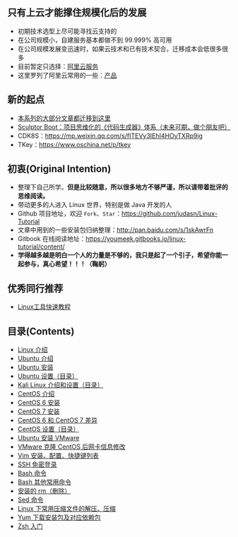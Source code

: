 
## 只有上云才能撑住规模化后的发展

- 初期技术选型上尽可能寻找云支持的
- 在公司规模小，自建服务基本都做不到 99.999% 高可用
- 在公司规模发展变迅速时，如果云技术和已有技术契合，迁移成本会低很多很多
- 目前暂定只选择：[阿里云服务](https://www.aliyun.com/minisite/goods?userCode=v2zozyxz)
- 这里罗列了阿里云常用的一些：[产品](https://github.com/cdk8s/cdk8s-team-style/blob/master/ops/aliyun.md)

## 新的起点

- [本系列的大部分文章都迁移到这里](https://github.com/cdk8s/cdk8s-team-style)
- [Sculptor Boot：项目思维化的《代码生成器》体系（未来可期，做个朋友吧）](https://github.com/cdk8s/sculptor-boot-generator)
- CDK8S：<https://mp.weixin.qq.com/s/fITEVy3IEhI4HOyTXRp9ig>
- TKey：<https://www.oschina.net/p/tkey>

## 初衷(Original Intention)

- 整理下自己所学。**但是比较随意，所以很多地方不够严谨，所以请带着批评的思维阅读。**
- 带动更多的人进入 Linux 世界，特别是做 Java 开发的人
- Github 项目地址，欢迎 `Fork`、`Star`：<https://github.com/judasn/Linux-Tutorial>
- 文章中用到的一些安装包归纳整理：<http://pan.baidu.com/s/1skAwrFn>
- Gitbook 在线阅读地址：<https://youmeek.gitbooks.io/linux-tutorial/content/>
- **学得越多越是明白一个人的力量是不够的，我只是起了一个引子，希望你能一起参与，真心希望！！！（鞠躬）**

## 优秀同行推荐

- [Linux工具快速教程](http://linuxtools-rst.readthedocs.io/zh_CN/latest/base/index.html)

## 目录(Contents)

- [Linux 介绍](markdown-file/Linux.md)
- [Ubuntu 介绍](markdown-file/Ubuntu.md)
- [Ubuntu 安装](markdown-file/Ubuntu-Install.md)
- [Ubuntu 设置（目录）](markdown-file/ubuntu-settings/ubuntu-settings-toc.md)
- [Kali Linux 介绍和设置（目录）](markdown-file/kali-linux-settings/kali-linux-toc.md)
- [CentOS 介绍](markdown-file/CentOS.md)
- [CentOS 6 安装](markdown-file/CentOS-Install.md)
- [CentOS 7 安装](markdown-file/CentOS-7-Install.md)
- [CentOS 6 和 CentOS 7 差异](markdown-file/CentOS6-and-CentOS7.md)
- [CentOS 设置（目录）](markdown-file/centos-settings/centos-settings-toc.md)
- [Ubuntu 安装 VMware](markdown-file/Ubuntu-Install-VMware.md)
- [VMware 克隆 CentOS 后网卡信息修改](markdown-file/CentOS-Virtual-Machine-Copy-Settings.md)
- [Vim 安装、配置、快捷键列表](markdown-file/Vim-Install-And-Settings.md)
- [SSH 免密登录](markdown-file/SSH-login-without-password.md)
- [Bash 命令](markdown-file/Bash.md)
- [Bash 其他常用命令](markdown-file/Bash-Other-Bash.md)
- [安装的 rm（删除）](markdown-file/shell-safe-rm.md)
- [Sed 命令](markdown-file/Sed.md)
- [Linux 下常用压缩文件的解压、压缩](markdown-file/File-Extract-Compress.md)
- [Yum 下载安装包及对应依赖包](markdown-file/Off-line-Yum-Install.md)
- [Zsh 入门](markdown-file/Zsh.md)
